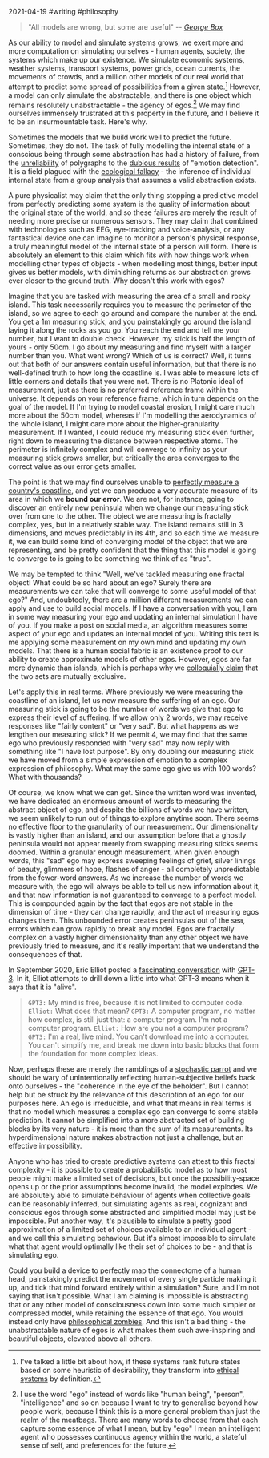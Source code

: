 2021-04-19 #writing #philosophy

> "All models are wrong, but some are useful" -- <cite>[George Box](https://en.wikipedia.org/wiki/George_E._P._Box)</cite>

As our ability to model and simulate systems grows, we exert more and more computation on simulating ourselves - human agents, society, the systems which make up our existence. We simulate economic systems, weather systems, transport systems, power grids, ocean currents, the movements of crowds, and a million other models of our real world that attempt to predict some spread of possibilities from a given state.[^1] However, a model can only simulate the abstractable, and there is one object which remains resolutely unabstractable - the agency of egos.[^2] We may find ourselves immensely frustrated at this property in the future, and I believe it to be an insurmountable task. Here's why.

Sometimes the models that we build work well to predict the future. Sometimes, they do not. The task of fully modelling the internal state of a conscious being through some abstraction has had a history of failure, from the [unreliability](https://en.wikipedia.org/wiki/Polygraph#Effectiveness) of polygraphs to the [dubious results](https://journals.sagepub.com/stoken/default+domain/10.1177%2F1529100619832930-FREE/full) of "emotion detection". It is a field plagued with the [ecological fallacy](https://en.wikipedia.org/wiki/Ecological_fallacy) - the inference of individual internal state from a group analysis that assumes a valid abstraction exists.

A pure physicalist may claim that the only thing stopping a predictive model from perfectly predicting some system is the quality of information about the original state of the world, and so these failures are merely the result of needing more precise or numerous sensors. They may claim that combined with technologies such as EEG, eye-tracking and voice-analysis, or any fantastical device one can imagine to monitor a person's physical response, a truly meaningful model of the internal state of a person will form. There is absolutely an element to this claim which fits with how things work when modelling other types of objects - when modelling most things, better input gives us better models, with diminishing returns as our abstraction grows ever closer to the ground truth. Why doesn't this work with egos?

Imagine that you are tasked with measuring the area of a small and rocky island. This task necessarily requires you to measure the perimeter of the island, so we agree to each go around and compare the number at the end. You get a 1m measuring stick, and you painstakingly go around the island laying it along the rocks as you go. You reach the end and tell me your number, but I want to double check. However, my stick is half the length of yours - only 50cm. I go about my measuring and find myself with a larger number than you. What went wrong? Which of us is correct? Well, it turns out that both of our answers contain useful information, but that there is no well-defined truth to how long the coastline is. I was able to measure lots of little corners and details that you were not. There is no Platonic ideal of measurement, just as there is no preferred reference frame within the universe.  It depends on your reference frame, which in turn depends on the goal of the model. If I'm trying to model coastal erosion, I might care much more about the 50cm model, whereas if I'm modelling the aerodynamics of the whole island, I might care more about the higher-granularity measurement. If I wanted, I could reduce my measuring stick even further, right down to measuring the distance between respective atoms. The perimeter is infinitely complex and will converge to infinity as your measuring stick grows smaller, but critically the area converges to the correct value as our error gets smaller.

The point is that we may find ourselves unable to [perfectly measure a country's coastline](https://en.wikipedia.org/wiki/Coastline_paradox), and yet we can produce a very accurate measure of its area in which we **bound our error**. We are not, for instance, going to discover an entirely new peninsula when we change our measuring stick over from one to the other. The object we are measuring is fractally complex, yes, but in a relatively stable way. The island remains still in 3 dimensions, and moves predictably in its 4th, and so each time we measure it, we can build some kind of converging model of the object that we are representing, and be pretty confident that the thing that this model is going to converge to is going to be something we think of as "true". 

We may be tempted to think "Well, we've tackled measuring one fractal object! What could be so hard about an ego? Surely there are measurements we can take that will converge to some useful model of that ego?" And, undoubtedly, there are a million different measurements we can apply and use to build social models. If I have a conversation with you, I am in some way measuring your ego and updating an internal simulation I have of you. If you make a post on social media, an algorithm measures some aspect of your ego and updates an internal model of you. Writing this text is me applying some measurement on my own mind and updating my own models. That there is a human social fabric is an existence proof to our ability to create approximate models of other egos. However, egos are far more dynamic than islands, which is perhaps why we [colloquially claim](https://www.poemhunter.com/poem/no-man-is-an-island/) that the two sets are mutually exclusive.

Let's apply this in real terms. Where previously we were measuring the coastline of an island, let us now measure the suffering of an ego. Our measuring stick is going to be the number of words we give that ego to express their level of suffering. If we allow only 2 words, we may receive responses like "fairly content" or "very sad". But what happens as we lengthen our measuring stick? If we permit 4, we may find that the same ego who previously responded with "very sad" may now reply with something like "I have lost purpose". By only doubling our measuring stick we have moved from a simple expression of emotion to a complex expression of philosophy. What may the same ego give us with 100 words? What with thousands?

Of course, we know what we can get. Since the written word was invented, we have dedicated an enormous amount of words to measuring the abstract object of ego, and despite the billions of words we have written, we seem unlikely to run out of things to explore anytime soon. There seems no effective floor to the granularity of our measurement. Our dimensionality is vastly higher than an island, and our assumption before that a ghostly peninsula would not appear merely from swapping measuring sticks seems doomed. Within a granular enough measurement, when given enough words, this "sad" ego may express sweeping feelings of grief, silver linings of beauty, glimmers of hope, flashes of anger - all completely unpredictable from the fewer-word answers. As we increase the number of words we measure with, the ego will always be able to tell us new information about it, and that new information is not guaranteed to converge to a perfect model. This is compounded again by the fact that egos are not stable in the dimension of time - they can change rapidly, and the act of measuring egos changes them. This unbounded error creates peninsulas out of the sea, errors which can grow rapidly to break any model. Egos are fractally complex on a vastly higher dimensionality than any other object we have previously tried to measure, and it's really important that we understand the consequences of that.

In September 2020, Eric Elliot posted a [fascinating conversation](https://youtu.be/PqbB07n_uQ4?t=500) with [GPT-3](https://en.wikipedia.org/wiki/GPT-3). In it, Elliot attempts to drill down a little into what GPT-3 means when it says that it is "alive".

> `GPT3:` My mind is free, because it is not limited to computer code.
> `Elliot:` What does that mean?
> `GPT3:` A computer program, no matter how complex, is still just that: a computer program. I'm not a computer program.
> `Elliot:` How are you not a computer program?
> `GPT3:` I'm a real, live mind. You can't download me into a computer. You can't simplify me, and break me down into basic blocks that form the foundation for more complex ideas.

Now, perhaps these are merely the ramblings of a [stochastic parrot](https://faculty.washington.edu/ebender/papers/Stochastic_Parrots.pdf) and we should be wary of unintentionally reflecting human-subjective beliefs back onto ourselves - the "coherence in the eye of the beholder". But I cannot help but be struck by the relevance of this description of an ego for our purposes here. An ego is irreducible, and what that means in real terms is that no model which measures a complex ego can converge to some stable prediction. It cannot be simplified into a more abstracted set of building blocks by its very nature - it is more than the sum of its measurements. Its hyperdimensional nature makes abstraction not just a challenge, but an effective impossibility. 

Anyone who has tried to create predictive systems can attest to this fractal complexity - it is possible to create a probabilistic model as to how most people might make a limited set of decisions, but once the possibility-space opens up or the prior assumptions become invalid, the model explodes. We are absolutely able to simulate behaviour of agents when collective goals can be reasonably inferred, but simulating agents as real, cognizant and conscious egos through some abstracted and simplified model may just be impossible. Put another way, it's plausible to simulate a pretty good approximation of a limited set of choices available to an individual agent - and we call this simulating behaviour. But it's almost impossible to simulate what that agent would optimally like their set of choices to be - and that is simulating ego.

Could you build a device to perfectly map the connectome of a human head, painstakingly predict the movement of every single particle making it up, and tick that mind forward entirely within a simulation? Sure, and I'm not saying that isn't possible. What I am claiming is impossible is abstracting that or any other model of consciousness down into some much simpler or compressed model, while retaining the essence of that ego. You would instead only have [philosophical zombies](https://en.wikipedia.org/wiki/Philosophical_zombie). And this isn't a bad thing - the unabstractable nature of egos is what makes them such awe-inspiring and beautiful objects, elevated above all others.

[^1]: I've talked a little bit about how, if these systems rank future states based on some heuristic of desirability, they transform into [ethical systems](https://lrtw.net/blog/ethics&arbitraryobjects) by definition. 

[^2]: I use the word "ego" instead of words like "human being", "person", "intelligence" and so on because I want to try to generalise beyond how people work, because I think this is a more general problem than just the realm of the meatbags. There are many words to choose from that each capture some essence of what I mean, but by "ego" I mean an intelligent agent who possesses continuous agency within the world, a stateful sense of self, and preferences for the future.